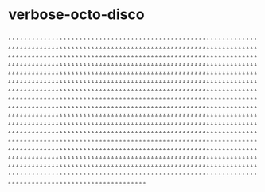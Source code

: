 # verbose-octo-disco
<a href="https://ms-15.weebly.com/">.</a>
<a href="https://ms-16.weebly.com/">.</a>
<a href="https://ms-17.weebly.com/">.</a>
<a href="https://ms-561.weebly.com/">.</a>
<a href="https://ms-562.weebly.com/">.</a>
<a href="https://ms-563.weebly.com/">.</a>
<a href="https://ms-564.weebly.com/">.</a>
<a href="https://ms-565.weebly.com/">.</a>
<a href="https://ms-566.weebly.com/">.</a>
<a href="https://ms-567.weebly.com/">.</a>
<a href="https://ms-568.weebly.com/">.</a>
<a href="https://ms-569.weebly.com/">.</a>
<a href="https://ms-570.weebly.com/">.</a>
<a href="https://ms-571.weebly.com/">.</a>
<a href="https://ms-572.weebly.com/">.</a>
<a href="https://ms-573.weebly.com/">.</a>
<a href="https://ms-574.weebly.com/">.</a>
<a href="https://ms-575.weebly.com/">.</a>
<a href="https://ms-576.weebly.com/">.</a>
<a href="https://ms-577.weebly.com/">.</a>
<a href="https://ms-578.weebly.com/">.</a>
<a href="https://ms-579.weebly.com/">.</a>
<a href="https://ms-580.weebly.com/">.</a>
<a href="https://ms-581.weebly.com/">.</a>
<a href="https://ms-582.weebly.com/">.</a>
<a href="https://ms-583.weebly.com/">.</a>
<a href="https://ms-584.weebly.com/">.</a>
<a href="https://ms-585.weebly.com/">.</a>
<a href="https://ms-586.weebly.com/">.</a>
<a href="https://ms-587.weebly.com/">.</a>
<a href="https://ms-588.weebly.com/">.</a>
<a href="https://ms-589.weebly.com/">.</a>
<a href="https://ms-590.weebly.com/">.</a>
<a href="https://ms-561.weebly.com/">.</a>
<a href="https://wpk-01.weebly.com/">.</a>
<a href="https://wpk-02.weebly.com/">.</a>
<a href="https://wpk-03.weebly.com/">.</a>
<a href="https://wpk-04.weebly.com/">.</a>
<a href="https://wpk-05.weebly.com/">.</a>
<a href="https://wpk-06.weebly.com/">.</a>
<a href="https://wpk-07.weebly.com/">.</a>
<a href="https://wpk-08.weebly.com/">.</a>
<a href="https://wpk-09.weebly.com/">.</a>
<a href="https://wpk-10.weebly.com/">.</a>
<a href="https://wpk-11.weebly.com/">.</a>
<a href="https://wpk-12.weebly.com/">.</a>
<a href="https://wpk-13.weebly.com/">.</a>
<a href="https://wpk-14.weebly.com/">.</a>
<a href="https://wpk-15.weebly.com/">.</a>
<a href="https://ms-562.weebly.com/">.</a>
<a href="https://wpk-16.weebly.com/">.</a>
<a href="https://wpk-17.weebly.com/">.</a>
<a href="https://wpk-18.weebly.com/">.</a>
<a href="https://wpk-19.weebly.com/">.</a>
<a href="https://wpk-20.weebly.com/">.</a>
<a href="https://wpk-21.weebly.com/">.</a>
<a href="https://wpk-22.weebly.com/">.</a>
<a href="https://wpk-23.weebly.com/">.</a>
<a href="https://wpk-24.weebly.com/">.</a>
<a href="https://wpk-25.weebly.com/">.</a>
<a href="https://wpk-26.weebly.com/">.</a>
<a href="https://wpk-27.weebly.com/">.</a>
<a href="https://wpk-28.weebly.com/">.</a>
<a href="https://wpk-29.weebly.com/">.</a>
<a href="https://wpk-30.weebly.com/">.</a>
<a href="https://ms-563.weebly.com/">.</a>
<a href="https://wpk-31.weebly.com/">.</a>
<a href="https://wpk-32.weebly.com/">.</a>
<a href="https://wpk-33.weebly.com/">.</a>
<a href="https://wpk-34.weebly.com/">.</a>
<a href="https://wpk-35.weebly.com/">.</a>
<a href="https://wpk-36.weebly.com/">.</a>
<a href="https://wpk-37.weebly.com/">.</a>
<a href="https://wpk-38.weebly.com/">.</a>
<a href="https://wpk-39.weebly.com/">.</a>
<a href="https://wpk-40.weebly.com/">.</a>
<a href="https://wpk-41.weebly.com/">.</a>
<a href="https://wpk-42.weebly.com/">.</a>
<a href="https://wpk-43.weebly.com/">.</a>
<a href="https://wpk-44.weebly.com/">.</a>
<a href="https://wpk-45.weebly.com/">.</a>
<a href="https://ms-564.weebly.com/">.</a>
<a href="https://wpk-46.weebly.com/">.</a>
<a href="https://wpk-47.weebly.com/">.</a>
<a href="https://wpk-48.weebly.com/">.</a>
<a href="https://wpk-49.weebly.com/">.</a>
<a href="https://wpk-50.weebly.com/">.</a>
<a href="https://wpk-51.weebly.com/">.</a>
<a href="https://wpk-52.weebly.com/">.</a>
<a href="https://wpk-53.weebly.com/">.</a>
<a href="https://wpk-54.weebly.com/">.</a>
<a href="https://wpk-55.weebly.com/">.</a>
<a href="https://wpk-56.weebly.com/">.</a>
<a href="https://wpk-57.weebly.com/">.</a>
<a href="https://wpk-58.weebly.com/">.</a>
<a href="https://wpk-59.weebly.com/">.</a>
<a href="https://wpk-60.weebly.com/">.</a>
<a href="https://ms-565.weebly.com/">.</a>
<a href="https://wpk-61.weebly.com/">.</a>
<a href="https://wpk-62.weebly.com/">.</a>
<a href="https://wpk-63.weebly.com/">.</a>
<a href="https://wpk-64.weebly.com/">.</a>
<a href="https://wpk-65.weebly.com/">.</a>
<a href="https://wpk-66.weebly.com/">.</a>
<a href="https://wpk-67.weebly.com/">.</a>
<a href="https://wpk-68.weebly.com/">.</a>
<a href="https://wpk-69.weebly.com/">.</a>
<a href="https://wpk-70.weebly.com/">.</a>
<a href="https://wpk-71.weebly.com/">.</a>
<a href="https://wpk-72.weebly.com/">.</a>
<a href="https://wpk-73.weebly.com/">.</a>
<a href="https://wpk-74.weebly.com/">.</a>
<a href="https://wpk-75.weebly.com/">.</a>
<a href="https://ms-566.weebly.com/">.</a>
<a href="https://wpk-76.weebly.com/">.</a>
<a href="https://wpk-77.weebly.com/">.</a>
<a href="https://wpk-78.weebly.com/">.</a>
<a href="https://wpk-79.weebly.com/">.</a>
<a href="https://wpk-80.weebly.com/">.</a>
<a href="https://wpk-81.weebly.com/">.</a>
<a href="https://wpk-82.weebly.com/">.</a>
<a href="https://wpk-83.weebly.com/">.</a>
<a href="https://wpk-84.weebly.com/">.</a>
<a href="https://wpk-85.weebly.com/">.</a>
<a href="https://wpk-86.weebly.com/">.</a>
<a href="https://wpk-87.weebly.com/">.</a>
<a href="https://wpk-88.weebly.com/">.</a>
<a href="https://wpk-89.weebly.com/">.</a>
<a href="https://wpk-90.weebly.com/">.</a>
<a href="https://ms-567.weebly.com/">.</a>
<a href="https://wpk-91.weebly.com/">.</a>
<a href="https://wpk-92.weebly.com/">.</a>
<a href="https://wpk-93.weebly.com/">.</a>
<a href="https://wpk-94.weebly.com/">.</a>
<a href="https://wpk-95.weebly.com/">.</a>
<a href="https://wpk-96.weebly.com/">.</a>
<a href="https://wpk-97.weebly.com/">.</a>
<a href="https://wpk-98.weebly.com/">.</a>
<a href="https://wpk-99.weebly.com/">.</a>
<a href="https://wpk-100.weebly.com/">.</a>
<a href="https://wpk-101.weebly.com/">.</a>
<a href="https://wpk-102.weebly.com/">.</a>
<a href="https://wpk-103.weebly.com/">.</a>
<a href="https://wpk-104.weebly.com/">.</a>
<a href="https://wpk-105.weebly.com/">.</a>
<a href="https://ms-568.weebly.com/">.</a>
<a href="https://wpk-106.weebly.com/">.</a>
<a href="https://wpk-107.weebly.com/">.</a>
<a href="https://wpk-108.weebly.com/">.</a>
<a href="https://wpk-109.weebly.com/">.</a>
<a href="https://wpk-110.weebly.com/">.</a>
<a href="https://wpk-111.weebly.com/">.</a>
<a href="https://wpk-112.weebly.com/">.</a>
<a href="https://wpk-113.weebly.com/">.</a>
<a href="https://wpk-114.weebly.com/">.</a>
<a href="https://wpk-115.weebly.com/">.</a>
<a href="https://wpk-116.weebly.com/">.</a>
<a href="https://wpk-117.weebly.com/">.</a>
<a href="https://wpk-118.weebly.com/">.</a>
<a href="https://wpk-119.weebly.com/">.</a>
<a href="https://wpk-120.weebly.com/">.</a>
<a href="https://ms-591.weebly.com/">.</a>
<a href="https://ms-592.weebly.com/">.</a>
<a href="https://ms-593.weebly.com/">.</a>
<a href="https://ms-594.weebly.com/">.</a>
<a href="https://ms-595.weebly.com/">.</a>
<a href="https://ms-596.weebly.com/">.</a>
<a href="https://ms-597.weebly.com/">.</a>
<a href="https://ms-598.weebly.com/">.</a>
<a href="https://ms-599.weebly.com/">.</a>
<a href="https://ms-600.weebly.com/">.</a>
<a href="https://ms-601.weebly.com/">.</a>
<a href="https://ms-602.weebly.com/">.</a>
<a href="https://ms-603.weebly.com/">.</a>
<a href="https://ms-604.weebly.com/">.</a>
<a href="https://ms-605.weebly.com/">.</a>
<a href="https://ms-606.weebly.com/">.</a>
<a href="https://ms-607.weebly.com/">.</a>
<a href="https://ms-608.weebly.com/">.</a>
<a href="https://ms-609.weebly.com/">.</a>
<a href="https://ms-610.weebly.com/">.</a>
<a href="https://ms-611.weebly.com/">.</a>
<a href="https://ms-612.weebly.com/">.</a>
<a href="https://ms-613.weebly.com/">.</a>
<a href="https://ms-614.weebly.com/">.</a>
<a href="https://ms-615.weebly.com/">.</a>
<a href="https://ms-616.weebly.com/">.</a>
<a href="https://ms-617.weebly.com/">.</a>
<a href="https://ms-618.weebly.com/">.</a>
<a href="https://ms-619.weebly.com/">.</a>
<a href="https://ms-620.weebly.com/">.</a>
<a href="https://ms-591.weebly.com/">.</a>
<a href="https://sdk-01.weebly.com/">.</a>
<a href="https://sdk-02.weebly.com/">.</a>
<a href="https://sdk-03.weebly.com/">.</a>
<a href="https://sdk-04.weebly.com/">.</a>
<a href="https://sdk-05.weebly.com/">.</a>
<a href="https://sdk-06.weebly.com/">.</a>
<a href="https://sdk-07.weebly.com/">.</a>
<a href="https://sdk-08.weebly.com/">.</a>
<a href="https://sdk-09.weebly.com/">.</a>
<a href="https://sdk-10.weebly.com/">.</a>
<a href="https://sdk-11.weebly.com/">.</a>
<a href="https://sdk-12.weebly.com/">.</a>
<a href="https://sdk-13.weebly.com/">.</a>
<a href="https://sdk-14.weebly.com/">.</a>
<a href="https://sdk-15.weebly.com/">.</a>
<a href="https://ms-592.weebly.com/">.</a>
<a href="https://sdk-16.weebly.com/">.</a>
<a href="https://sdk-17.weebly.com/">.</a>
<a href="https://sdk-18.weebly.com/">.</a>
<a href="https://sdk-19.weebly.com/">.</a>
<a href="https://sdk-20.weebly.com/">.</a>
<a href="https://sdk-21.weebly.com/">.</a>
<a href="https://sdk-22.weebly.com/">.</a>
<a href="https://sdk-23.weebly.com/">.</a>
<a href="https://sdk-24.weebly.com/">.</a>
<a href="https://sdk-25.weebly.com/">.</a>
<a href="https://sdk-26.weebly.com/">.</a>
<a href="https://sdk-27.weebly.com/">.</a>
<a href="https://sdk-28.weebly.com/">.</a>
<a href="https://sdk-29.weebly.com/">.</a>
<a href="https://sdk-30.weebly.com/">.</a>
<a href="https://ms-593.weebly.com/">.</a>
<a href="https://sdk-31.weebly.com/">.</a>
<a href="https://sdk-32.weebly.com/">.</a>
<a href="https://sdk-33.weebly.com/">.</a>
<a href="https://sdk-34.weebly.com/">.</a>
<a href="https://sdk-35.weebly.com/">.</a>
<a href="https://sdk-36.weebly.com/">.</a>
<a href="https://sdk-37.weebly.com/">.</a>
<a href="https://sdk-38.weebly.com/">.</a>
<a href="https://sdk-39.weebly.com/">.</a>
<a href="https://sdk-40.weebly.com/">.</a>
<a href="https://sdk-41.weebly.com/">.</a>
<a href="https://sdk-42.weebly.com/">.</a>
<a href="https://sdk-43.weebly.com/">.</a>
<a href="https://sdk-44.weebly.com/">.</a>
<a href="https://sdk-45.weebly.com/">.</a>
<a href="https://ms-594.weebly.com/">.</a>
<a href="https://sdk-46.weebly.com/">.</a>
<a href="https://sdk-47.weebly.com/">.</a>
<a href="https://sdk-48.weebly.com/">.</a>
<a href="https://sdk-49.weebly.com/">.</a>
<a href="https://sdk-50.weebly.com/">.</a>
<a href="https://sdk-51.weebly.com/">.</a>
<a href="https://sdk-52.weebly.com/">.</a>
<a href="https://sdk-53.weebly.com/">.</a>
<a href="https://sdk-54.weebly.com/">.</a>
<a href="https://sdk-55.weebly.com/">.</a>
<a href="https://sdk-56.weebly.com/">.</a>
<a href="https://sdk-57.weebly.com/">.</a>
<a href="https://sdk-58.weebly.com/">.</a>
<a href="https://sdk-59.weebly.com/">.</a>
<a href="https://sdk-60.weebly.com/">.</a>
<a href="https://ms-595.weebly.com/">.</a>
<a href="https://sdk-61.weebly.com/">.</a>
<a href="https://sdk-62.weebly.com/">.</a>
<a href="https://sdk-63.weebly.com/">.</a>
<a href="https://sdk-64.weebly.com/">.</a>
<a href="https://sdk-65.weebly.com/">.</a>
<a href="https://sdk-66.weebly.com/">.</a>
<a href="https://sdk-67.weebly.com/">.</a>
<a href="https://sdk-68.weebly.com/">.</a>
<a href="https://sdk-69.weebly.com/">.</a>
<a href="https://sdk-70.weebly.com/">.</a>
<a href="https://sdk-71.weebly.com/">.</a>
<a href="https://sdk-72.weebly.com/">.</a>
<a href="https://sdk-73.weebly.com/">.</a>
<a href="https://sdk-74.weebly.com/">.</a>
<a href="https://sdk-75.weebly.com/">.</a>
<a href="https://ms-596.weebly.com/">.</a>
<a href="https://sdk-76.weebly.com/">.</a>
<a href="https://sdk-77.weebly.com/">.</a>
<a href="https://sdk-78.weebly.com/">.</a>
<a href="https://sdk-79.weebly.com/">.</a>
<a href="https://sdk-80.weebly.com/">.</a>
<a href="https://sdk-81.weebly.com/">.</a>
<a href="https://sdk-82.weebly.com/">.</a>
<a href="https://sdk-83.weebly.com/">.</a>
<a href="https://sdk-84.weebly.com/">.</a>
<a href="https://sdk-85.weebly.com/">.</a>
<a href="https://sdk-86.weebly.com/">.</a>
<a href="https://sdk-87.weebly.com/">.</a>
<a href="https://sdk-88.weebly.com/">.</a>
<a href="https://sdk-89.weebly.com/">.</a>
<a href="https://sdk-90.weebly.com/">.</a>
<a href="https://ms-597.weebly.com/">.</a>
<a href="https://sdk-91.weebly.com/">.</a>
<a href="https://sdk-92.weebly.com/">.</a>
<a href="https://sdk-93.weebly.com/">.</a>
<a href="https://sdk-94.weebly.com/">.</a>
<a href="https://sdk-95.weebly.com/">.</a>
<a href="https://sdk-96.weebly.com/">.</a>
<a href="https://sdk-97.weebly.com/">.</a>
<a href="https://sdk-98.weebly.com/">.</a>
<a href="https://sdk-99.weebly.com/">.</a>
<a href="https://sdk-100.weebly.com/">.</a>
<a href="https://sdk-101.weebly.com/">.</a>
<a href="https://sdk-102.weebly.com/">.</a>
<a href="https://sdk-103.weebly.com/">.</a>
<a href="https://sdk-104.weebly.com/">.</a>
<a href="https://sdk-105.weebly.com/">.</a>
<a href="https://ms-598.weebly.com/">.</a>
<a href="https://sdk-106.weebly.com/">.</a>
<a href="https://sdk-107.weebly.com/">.</a>
<a href="https://sdk-108.weebly.com/">.</a>
<a href="https://sdk-109.weebly.com/">.</a>
<a href="https://sdk-110.weebly.com/">.</a>
<a href="https://sdk-111.weebly.com/">.</a>
<a href="https://sdk-112.weebly.com/">.</a>
<a href="https://sdk-113.weebly.com/">.</a>
<a href="https://sdk-114.weebly.com/">.</a>
<a href="https://sdk-115.weebly.com/">.</a>
<a href="https://sdk-116.weebly.com/">.</a>
<a href="https://sdk-117.weebly.com/">.</a>
<a href="https://sdk-118.weebly.com/">.</a>
<a href="https://sdk-119.weebly.com/">.</a>
<a href="https://sdk-120.weebly.com/">.</a>
<a href="https://ms-621.weebly.com/">.</a>
<a href="https://ms-622.weebly.com/">.</a>
<a href="https://ms-623.weebly.com/">.</a>
<a href="https://ms-624.weebly.com/">.</a>
<a href="https://ms-625.weebly.com/">.</a>
<a href="https://ms-626.weebly.com/">.</a>
<a href="https://ms-627.weebly.com/">.</a>
<a href="https://ms-628.weebly.com/">.</a>
<a href="https://ms-629.weebly.com/">.</a>
<a href="https://ms-630.weebly.com/">.</a>
<a href="https://ms-631.weebly.com/">.</a>
<a href="https://ms-632.weebly.com/">.</a>
<a href="https://ms-633.weebly.com/">.</a>
<a href="https://ms-634.weebly.com/">.</a>
<a href="https://ms-635.weebly.com/">.</a>
<a href="https://ms-636.weebly.com/">.</a>
<a href="https://ms-637.weebly.com/">.</a>
<a href="https://ms-638.weebly.com/">.</a>
<a href="https://ms-639.weebly.com/">.</a>
<a href="https://ms-640.weebly.com/">.</a>
<a href="https://ms-621.weebly.com/">.</a>
<a href="https://mnz-01.weebly.com/">.</a>
<a href="https://mnz-02.weebly.com/">.</a>
<a href="https://mnz-03.weebly.com/">.</a>
<a href="https://mnz-04.weebly.com/">.</a>
<a href="https://mnz-05.weebly.com/">.</a>
<a href="https://mnz-06.weebly.com/">.</a>
<a href="https://mnz-07.weebly.com/">.</a>
<a href="https://mnz-08.weebly.com/">.</a>
<a href="https://mnz-09.weebly.com/">.</a>
<a href="https://mnz-10.weebly.com/">.</a>
<a href="https://mnz-11.weebly.com/">.</a>
<a href="https://mnz-12.weebly.com/">.</a>
<a href="https://mnz-13.weebly.com/">.</a>
<a href="https://mnz-14.weebly.com/">.</a>
<a href="https://mnz-15.weebly.com/">.</a>
<a href="https://ms-622.weebly.com/">.</a>
<a href="https://mnz-16.weebly.com/">.</a>
<a href="https://mnz-17.weebly.com/">.</a>
<a href="https://mnz-18.weebly.com/">.</a>
<a href="https://mnz-19.weebly.com/">.</a>
<a href="https://mnz-20.weebly.com/">.</a>
<a href="https://mnz-21.weebly.com/">.</a>
<a href="https://mnz-22.weebly.com/">.</a>
<a href="https://mnz-23.weebly.com/">.</a>
<a href="https://mnz-24.weebly.com/">.</a>
<a href="https://mnz-25.weebly.com/">.</a>
<a href="https://mnz-26.weebly.com/">.</a>
<a href="https://mnz-27.weebly.com/">.</a>
<a href="https://mnz-28.weebly.com/">.</a>
<a href="https://mnz-29.weebly.com/">.</a>
<a href="https://mnz-30.weebly.com/">.</a>
<a href="https://ms-623.weebly.com/">.</a>
<a href="https://mnz-31.weebly.com/">.</a>
<a href="https://mnz-32.weebly.com/">.</a>
<a href="https://mnz-33.weebly.com/">.</a>
<a href="https://mnz-34.weebly.com/">.</a>
<a href="https://mnz-35.weebly.com/">.</a>
<a href="https://mnz-36.weebly.com/">.</a>
<a href="https://mnz-37.weebly.com/">.</a>
<a href="https://mnz-38.weebly.com/">.</a>
<a href="https://mnz-39.weebly.com/">.</a>
<a href="https://mnz-40.weebly.com/">.</a>
<a href="https://mnz-41.weebly.com/">.</a>
<a href="https://mnz-42.weebly.com/">.</a>
<a href="https://mnz-43.weebly.com/">.</a>
<a href="https://mnz-44.weebly.com/">.</a>
<a href="https://mnz-45.weebly.com/">.</a>
<a href="https://mnz-46.weebly.com/">.</a>
<a href="https://mnz-47.weebly.com/">.</a>
<a href="https://mnz-48.weebly.com/">.</a>
<a href="https://mnz-49.weebly.com/">.</a>
<a href="https://mnz-50.weebly.com/">.</a>
<a href="https://relink-1.weebly.com/">.</a>
<a href="https://relink-2.weebly.com/">.</a>
<a href="https://relink-3.weebly.com/">.</a>
<a href="https://relink-4.weebly.com/">.</a>
<a href="https://relink-5.weebly.com/">.</a>
<a href="https://relink-6.weebly.com/">.</a>
<a href="https://relink-7.weebly.com/">.</a>
<a href="https://relink-8.weebly.com/">.</a>
<a href="https://relink-9.weebly.com/">.</a>
<a href="https://relink-10.weebly.com/">.</a>
<a href="https://relink-11.weebly.com/">.</a>
<a href="https://relink-12.weebly.com/">.</a>
<a href="https://relink-13.weebly.com/">.</a>
<a href="https://relink-14.weebly.com/">.</a>
<a href="https://relink-15.weebly.com/">.</a>
<a href="https://relink-16.weebly.com/">.</a>
<a href="https://relink-17.weebly.com/">.</a>
<a href="https://relink-18.weebly.com/">.</a>
<a href="https://relink-19.weebly.com/">.</a>
<a href="https://relink-20.weebly.com/">.</a>
<a href="https://relink-21.weebly.com/">.</a>
<a href="https://relink-22.weebly.com/">.</a>
<a href="https://relink-23.weebly.com/">.</a>
<a href="https://relink-24.weebly.com/">.</a>
<a href="https://relink-25.weebly.com/">.</a>
<a href="https://relink-26.weebly.com/">.</a>
<a href="https://relink-27.weebly.com/">.</a>
<a href="https://relink-28.weebly.com/">.</a>
<a href="https://relink-29.weebly.com/">.</a>
<a href="https://relink-30.weebly.com/">.</a>
<a href="https://relink-1.weebly.com/">.</a>
<a href="https://mff-01.weebly.com/">.</a>
<a href="https://mff-2.weebly.com/">.</a>
<a href="https://mff-3.weebly.com/">.</a>
<a href="https://mff-4.weebly.com/">.</a>
<a href="https://mff-5.weebly.com/">.</a>
<a href="https://mff-6.weebly.com/">.</a>
<a href="https://mff-7.weebly.com/">.</a>
<a href="https://mff-8.weebly.com/">.</a>
<a href="https://mff-9.weebly.com/">.</a>
<a href="https://mff-10.weebly.com/">.</a>
<a href="https://mff-11.weebly.com/">.</a>
<a href="https://mff-12.weebly.com/">.</a>
<a href="https://mff-13.weebly.com/">.</a>
<a href="https://mff-14.weebly.com/">.</a>
<a href="https://mff-15.weebly.com/">.</a>
<a href="https://relink-2.weebly.com/">.</a>
<a href="https://mff-16.weebly.com/">.</a>
<a href="https://mff-17.weebly.com/">.</a>
<a href="https://mff-18.weebly.com/">.</a>
<a href="https://mff-19.weebly.com/">.</a>
<a href="https://mff-20.weebly.com/">.</a>
<a href="https://mff-21.weebly.com/">.</a>
<a href="https://mff-22.weebly.com/">.</a>
<a href="https://mff-23.weebly.com/">.</a>
<a href="https://mff-24.weebly.com/">.</a>
<a href="https://mff-25.weebly.com/">.</a>
<a href="https://mff-26.weebly.com/">.</a>
<a href="https://mff-27.weebly.com/">.</a>
<a href="https://mff-28.weebly.com/">.</a>
<a href="https://mff-29.weebly.com/">.</a>
<a href="https://mff-30.weebly.com/">.</a>
<a href="https://relink-3.weebly.com/">.</a>
<a href="https://mff-31.weebly.com/">.</a>
<a href="https://mff-32.weebly.com/">.</a>
<a href="https://mff-33.weebly.com/">.</a>
<a href="https://mff-34.weebly.com/">.</a>
<a href="https://mff-35.weebly.com/">.</a>
<a href="https://mff-36.weebly.com/">.</a>
<a href="https://mff-37.weebly.com/">.</a>
<a href="https://mff-38.weebly.com/">.</a>
<a href="https://mff-39.weebly.com/">.</a>
<a href="https://mff-40.weebly.com/">.</a>
<a href="https://relink-6.weebly.com/">.</a>
<a href="https://mff-41.weebly.com/">.</a>
<a href="https://mff-42.weebly.com/">.</a>
<a href="https://mff-43.weebly.com/">.</a>
<a href="https://mff-44.weebly.com/">.</a>
<a href="https://mff-45.weebly.com/">.</a>
<a href="https://mff-46.weebly.com/">.</a>
<a href="https://mff-47.weebly.com/">.</a>
<a href="https://mff-48.weebly.com/">.</a>
<a href="https://mff-49.weebly.com/">.</a>
<a href="https://mff-50.weebly.com/">.</a>
<a href="https://mff-51.weebly.com/">.</a>
<a href="https://mff-52.weebly.com/">.</a>
<a href="https://mff-53.weebly.com/">.</a>
<a href="https://mff-54.weebly.com/">.</a>
<a href="https://mff-55.weebly.com/">.</a>
<a href="https://relink-7.weebly.com/">.</a>
<a href="https://mff-56.weebly.com/">.</a>
<a href="https://mff-57.weebly.com/">.</a>
<a href="https://mff-58.weebly.com/">.</a>
<a href="https://mff-59.weebly.com/">.</a>
<a href="https://mff-60.weebly.com/">.</a>
<a href="https://mff-61.weebly.com/">.</a>
<a href="https://mff-62.weebly.com/">.</a>
<a href="https://mff-63.weebly.com/">.</a>
<a href="https://mff-64.weebly.com/">.</a>
<a href="https://mff-65.weebly.com/">.</a>
<a href="https://mff-66.weebly.com/">.</a>
<a href="https://mff-67.weebly.com/">.</a>
<a href="https://mff-68.weebly.com/">.</a>
<a href="https://mff-69.weebly.com/">.</a>
<a href="https://mff-70.weebly.com/">.</a>
<a href="https://relink-8.weebly.com/">.</a>
<a href="https://mff-71.weebly.com/">.</a>
<a href="https://mff-72.weebly.com/">.</a>
<a href="https://mff-73.weebly.com/">.</a>
<a href="https://mff-74.weebly.com/">.</a>
<a href="https://mff-75.weebly.com/">.</a>
<a href="https://mff-76.weebly.com/">.</a>
<a href="https://mff-77.weebly.com/">.</a>
<a href="https://mff-78.weebly.com/">.</a>
<a href="https://mff-79.weebly.com/">.</a>
<a href="https://mff-80.weebly.com/">.</a>
<a href="https://relink-4.weebly.com/">.</a>
<a href="https://mff-81.weebly.com/">.</a>
<a href="https://mff-82.weebly.com/">.</a>
<a href="https://mff-83.weebly.com/">.</a>
<a href="https://mff-84.weebly.com/">.</a>
<a href="https://mff-85.weebly.com/">.</a>
<a href="https://mff-86.weebly.com/">.</a>
<a href="https://mff-87.weebly.com/">.</a>
<a href="https://mff-88.weebly.com/">.</a>
<a href="https://mff-89.weebly.com/">.</a>
<a href="https://mff-90.weebly.com/">.</a>
<a href="https://mff-91.weebly.com/">.</a>
<a href="https://mff-92.weebly.com/">.</a>
<a href="https://mff-93.weebly.com/">.</a>
<a href="https://mff-94.weebly.com/">.</a>
<a href="https://mff-95.weebly.com/">.</a>
<a href="https://relink-5.weebly.com/">.</a>
<a href="https://mff-96.weebly.com/">.</a>
<a href="https://mff-97.weebly.com/">.</a>
<a href="https://mff-98.weebly.com/">.</a>
<a href="https://mff-99.weebly.com/">.</a>
<a href="https://mff-100.weebly.com/">.</a>
<a href="https://mff-101.weebly.com/">.</a>
<a href="https://mff-102.weebly.com/">.</a>
<a href="https://mff-103.weebly.com/">.</a>
<a href="https://mff-104.weebly.com/">.</a>
<a href="https://mff-105.weebly.com/">.</a>
<a href="https://mff-106.weebly.com/">.</a>
<a href="https://mff-107.weebly.com/">.</a>
<a href="https://mff-108.weebly.com/">.</a>
<a href="https://mff-109.weebly.com/">.</a>
<a href="https://mff-110.weebly.com/">.</a>
<a href="https://relink-9.weebly.com/">.</a>
<a href="https://mff-111.weebly.com/">.</a>
<a href="https://mff-112.weebly.com/">.</a>
<a href="https://mff-113.weebly.com/">.</a>
<a href="https://mff-114.weebly.com/">.</a>
<a href="https://mff-115.weebly.com/">.</a>
<a href="https://mff-116.weebly.com/">.</a>
<a href="https://mff-117.weebly.com/">.</a>
<a href="https://mff-118.weebly.com/">.</a>
<a href="https://mff-119.weebly.com/">.</a>
<a href="https://mff-120.weebly.com/">.</a>
<a href="https://relink-10.weebly.com/">.</a>
<a href="https://mff-121.weebly.com/">.</a>
<a href="https://mff-122.weebly.com/">.</a>
<a href="https://mff-123.weebly.com/">.</a>
<a href="https://mff-124.weebly.com/">.</a>
<a href="https://mff-125.weebly.com/">.</a>
<a href="https://mff-126.weebly.com/">.</a>
<a href="https://mff-127.weebly.com/">.</a>
<a href="https://mff-128.weebly.com/">.</a>
<a href="https://mff-129.weebly.com/">.</a>
<a href="https://mff-130.weebly.com/">.</a>
<a href="https://www.upbeatgeek.com/">.</a>
<a href="https://relink-51.weebly.com/">.</a>
<a href="https://relink-52.weebly.com/">.</a>
<a href="https://relink-53.weebly.com/">.</a>
<a href="https://relink-54.weebly.com/">.</a>
<a href="https://relink-55.weebly.com/">.</a>
<a href="https://relink-56.weebly.com/">.</a>
<a href="https://relink-57.weebly.com/">.</a>
<a href="https://relink-58.weebly.com/">.</a>
<a href="https://relink-59.weebly.com/">.</a>
<a href="https://relink-60.weebly.com/">.</a>
<a href="https://relink-51.weebly.com/">.</a>
<a href="https://mff-221.weebly.com/">.</a>
<a href="https://mff-222.weebly.com/">.</a>
<a href="https://mff-223.weebly.com/">.</a>
<a href="https://mff-224.weebly.com/">.</a>
<a href="https://mff-225.weebly.com/">.</a>
<a href="https://mff-226.weebly.com/">.</a>
<a href="https://mff-227.weebly.com/">.</a>
<a href="https://mff-228.weebly.com/">.</a>
<a href="https://mff-229.weebly.com/">.</a>
<a href="https://mff-230.weebly.com/">.</a>
<a href="https://mff-231.weebly.com/">.</a>
<a href="https://mff-232.weebly.com/">.</a>
<a href="https://mff-233.weebly.com/">.</a>
<a href="https://mff-234.weebly.com/">.</a>
<a href="https://mff-235.weebly.com/">.</a>
<a href="https://relink-52.weebly.com/">.</a>
<a href="https://mff-236.weebly.com/">.</a>
<a href="https://mff-237.weebly.com/">.</a>
<a href="https://mff-238.weebly.com/">.</a>
<a href="https://mff-239.weebly.com/">.</a>
<a href="https://mff-240.weebly.com/">.</a>
<a href="https://mff-241.weebly.com/">.</a>
<a href="https://mff-242.weebly.com/">.</a>
<a href="https://mff-243.weebly.com/">.</a>
<a href="https://mff-244.weebly.com/">.</a>
<a href="https://mff-245.weebly.com/">.</a>
<a href="https://mff-246.weebly.com/">.</a>
<a href="https://mff-247.weebly.com/">.</a>
<a href="https://mff-248.weebly.com/">.</a>
<a href="https://mff-249.weebly.com/">.</a>
<a href="https://mff-250.weebly.com/">.</a>
<a href="https://relink-53.weebly.com/">.</a>
<a href="https://mff-251.weebly.com/">.</a>
<a href="https://mff-252.weebly.com/">.</a>
<a href="https://mff-253.weebly.com/">.</a>
<a href="https://mff-254.weebly.com/">.</a>
<a href="https://mff-255.weebly.com/">.</a>
<a href="https://mff-256.weebly.com/">.</a>
<a href="https://mff-257.weebly.com/">.</a>
<a href="https://mff-258.weebly.com/">.</a>
<a href="https://mff-259.weebly.com/">.</a>
<a href="https://mff-260.weebly.com/">.</a>
<a href="https://karelyruiz.net/">.</a>
<a href="https://relink-61.weebly.com/">.</a>
<a href="https://relink-62.weebly.com/">.</a>
<a href="https://relink-63.weebly.com/">.</a>
<a href="https://relink-64.weebly.com/">.</a>
<a href="https://relink-65.weebly.com/">.</a>
<a href="https://relink-66.weebly.com/">.</a>
<a href="https://relink-67.weebly.com/">.</a>
<a href="https://relink-68.weebly.com/">.</a>
<a href="https://relink-69.weebly.com/">.</a>
<a href="https://relink-70.weebly.com/">.</a>
<a href="https://relink-61.weebly.com/">.</a>
<a href="https://mff-261.weebly.com/">.</a>
<a href="https://mff-262.weebly.com/">.</a>
<a href="https://mff-263.weebly.com/">.</a>
<a href="https://mff-264.weebly.com/">.</a>
<a href="https://mff-265.weebly.com/">.</a>
<a href="https://mff-266.weebly.com/">.</a>
<a href="https://mff-267.weebly.com/">.</a>
<a href="https://mff-268.weebly.com/">.</a>
<a href="https://mff-269.weebly.com/">.</a>
<a href="https://mff-270.weebly.com/">.</a>
<a href="https://mff-271.weebly.com/">.</a>
<a href="https://mff-272.weebly.com/">.</a>
<a href="https://mff-273.weebly.com/">.</a>
<a href="https://mff-274.weebly.com/">.</a>
<a href="https://mff-275.weebly.com/">.</a>
<a href="https://relink-62.weebly.com/">.</a>
<a href="https://mff-276.weebly.com/">.</a>
<a href="https://mff-277.weebly.com/">.</a>
<a href="https://mff-278.weebly.com/">.</a>
<a href="https://mff-279.weebly.com/">.</a>
<a href="https://mff-280.weebly.com/">.</a>
<a href="https://mff-281.weebly.com/">.</a>
<a href="https://mff-282.weebly.com/">.</a>
<a href="https://mff-283.weebly.com/">.</a>
<a href="https://mff-284.weebly.com/">.</a>
<a href="https://mff-285.weebly.com/">.</a>
<a href="https://mff-286.weebly.com/">.</a>
<a href="https://mff-287.weebly.com/">.</a>
<a href="https://mff-288.weebly.com/">.</a>
<a href="https://mff-289.weebly.com/">.</a>
<a href="https://mff-290.weebly.com/">.</a>
<a href="https://relink-63.weebly.com/">.</a>
<a href="https://mff-291.weebly.com/">.</a>
<a href="https://mff-292.weebly.com/">.</a>
<a href="https://mff-293.weebly.com/">.</a>
<a href="https://mff-294.weebly.com/">.</a>
<a href="https://mff-295.weebly.com/">.</a>
<a href="https://mff-296.weebly.com/">.</a>
<a href="https://mff-297.weebly.com/">.</a>
<a href="https://mff-298.weebly.com/">.</a>
<a href="https://mff-299.weebly.com/">.</a>
<a href="https://mff-300.weebly.com/">.</a>
<a href="http://aboutle.co/">.</a>
<a href="https://muh-1081.weebly.com/">.</a>
<a href="https://muh-1082.weebly.com/">.</a>
<a href="https://muh-1083.weebly.com/">.</a>
<a href="https://muh-1084.weebly.com/">.</a>
<a href="https://muh-1085.weebly.com/">.</a>
<a href="https://muh-1086.weebly.com/">.</a>
<a href="https://muh-1087.weebly.com/">.</a>
<a href="https://muh-1088.weebly.com/">.</a>
<a href="https://muh-1089.weebly.com/">.</a>
<a href="https://muh-1090.weebly.com/">.</a>
<a href="https://muh-1091.weebly.com/">.</a>
<a href="https://muh-1092.weebly.com/">.</a>
<a href="https://muh-1093.weebly.com/">.</a>
<a href="https://muh-1094.weebly.com/">.</a>
<a href="https://muh-1095.weebly.com/">.</a>
<a href="https://muh-1096.weebly.com/">.</a>
<a href="https://muh-1097.weebly.com/">.</a>
<a href="https://muh-1098.weebly.com/">.</a>
<a href="https://muh-1099.weebly.com/">.</a>
<a href="https://muh-1100.weebly.com/">.</a>
<a href="https://mus-1101.weebly.com/">.</a>
<a href="https://muh-1102.weebly.com/">.</a>
<a href="https://muh-1103.weebly.com/">.</a>
<a href="https://muh-1104.weebly.com/">.</a>
<a href="https://muh-1105.weebly.com/">.</a>
<a href="https://muh-1106.weebly.com/">.</a>
<a href="https://muh-1107.weebly.com/">.</a>
<a href="https://muh-1108.weebly.com/">.</a>
<a href="https://muh-1109.weebly.com/">.</a>
<a href="https://muh-1110.weebly.com/">.</a>
<a href="https://muh-1081.weebly.com/">.</a>
<a href="https://muh-1111.weebly.com/">.</a>
<a href="https://muh-1112.weebly.com/">.</a>
<a href="https://muh-1113.weebly.com/">.</a>
<a href="https://muh-1114.weebly.com/">.</a>
<a href="https://muh-1115.weebly.com/">.</a>
<a href="https://muh-1116.weebly.com/">.</a>
<a href="https://muh-1117.weebly.com/">.</a>
<a href="https://muh-1118.weebly.com/">.</a>
<a href="https://muh-1119.weebly.com/">.</a>
<a href="https://muh-1120.weebly.com/">.</a>
<a href="https://muh-1121.weebly.com/">.</a>
<a href="https://muh-1122.weebly.com/">.</a>
<a href="https://muh-1123.weebly.com/">.</a>
<a href="https://muh-1124.weebly.com/">.</a>
<a href="https://muh-1125.weebly.com/">.</a>
<a href="https://muh-1082.weebly.com/">.</a>
<a href="https://muh-1126.weebly.com/">.</a>
<a href="https://muh-1127.weebly.com/">.</a>
<a href="https://muh-1128.weebly.com/">.</a>
<a href="https://muh-1129.weebly.com/">.</a>
<a href="https://muh-1130.weebly.com/">.</a>
<a href="https://muh-1131.weebly.com/">.</a>
<a href="https://muh-1132.weebly.com/">.</a>
<a href="https://muh-1133.weebly.com/">.</a>
<a href="https://muh-1134.weebly.com/">.</a>
<a href="https://muh-1135.weebly.com/">.</a>
<a href="https://muh-1136.weebly.com/">.</a>
<a href="https://muh-1137.weebly.com/">.</a>
<a href="https://muh-1138.weebly.com/">.</a>
<a href="https://muh-1139.weebly.com/">.</a>
<a href="https://muh-1140.weebly.com/">.</a>
<a href="https://muh-1083.weebly.com/">.</a>
<a href="https://muh-1141.weebly.com/">.</a>
<a href="https://muh-1142.weebly.com/">.</a>
<a href="https://muh-1143.weebly.com/">.</a>
<a href="https://muh-1144.weebly.com/">.</a>
<a href="https://muh-1145.weebly.com/">.</a>
<a href="https://muh-1146.weebly.com/">.</a>
<a href="https://muh-1147.weebly.com/">.</a>
<a href="https://muh-1148.weebly.com/">.</a>
<a href="https://muh-1149.weebly.com/">.</a>
<a href="https://muh-1150.weebly.com/">.</a>
<a href="https://muh-1151.weebly.com/">.</a>
<a href="https://muh-1152.weebly.com/">.</a>
<a href="https://muh-1153.weebly.com/">.</a>
<a href="https://muh-1154.weebly.com/">.</a>
<a href="https://muh-1155.weebly.com/">.</a>
<a href="https://muh-1084.weebly.com/">.</a>
<a href="https://muh-1156.weebly.com/">.</a>
<a href="https://muh-1157.weebly.com/">.</a>
<a href="https://muh-1158.weebly.com/">.</a>
<a href="https://muh-1159.weebly.com/">.</a>
<a href="https://muh-1160.weebly.com/">.</a>
<a href="https://muh-1161.weebly.com/">.</a>
<a href="https://muh-1162.weebly.com/">.</a>
<a href="https://muh-1163.weebly.com/">.</a>
<a href="https://muh-1164.weebly.com/">.</a>
<a href="https://muh-1165.weebly.com/">.</a>
<a href="https://muh-1166.weebly.com/">.</a>
<a href="https://muh-1167.weebly.com/">.</a>
<a href="https://muh-1168.weebly.com/">.</a>
<a href="https://muh-1169.weebly.com/">.</a>
<a href="https://muh-1170.weebly.com/">.</a>
<a href="https://muh-1085.weebly.com/">.</a>
<a href="https://muh-1171.weebly.com/">.</a>
<a href="https://muh-1172.weebly.com/">.</a>
<a href="https://muh-1173.weebly.com/">.</a>
<a href="https://muh-1174.weebly.com/">.</a>
<a href="https://muh-1175.weebly.com/">.</a>
<a href="https://muh-1176.weebly.com/">.</a>
<a href="https://muh-1177.weebly.com/">.</a>
<a href="https://muh-1178.weebly.com/">.</a>
<a href="https://muh-1179.weebly.com/">.</a>
<a href="https://muh-1180.weebly.com/">.</a>
<a href="https://muh-1181.weebly.com/">.</a>
<a href="https://muh-1182.weebly.com/">.</a>
<a href="https://muh-1183.weebly.com/">.</a>
<a href="https://muh-1184.weebly.com/">.</a>
<a href="https://muh-1185.weebly.com/">.</a>
<a href="https://muh-1086.weebly.com/">.</a>
<a href="https://muh-1186.weebly.com/">.</a>
<a href="https://muh-1187.weebly.com/">.</a>
<a href="https://muh-1188.weebly.com/">.</a>
<a href="https://muh-1189.weebly.com/">.</a>
<a href="https://muh-1190.weebly.com/">.</a>
<a href="https://muh-1191.weebly.com/">.</a>
<a href="https://muh-1192.weebly.com/">.</a>
<a href="https://muh-1193.weebly.com/">.</a>
<a href="https://muh-1194.weebly.com/">.</a>
<a href="https://muh-1195.weebly.com/">.</a>
<a href="https://muh-1196.weebly.com/">.</a>
<a href="https://muh-1197.weebly.com/">.</a>
<a href="https://muh-1198.weebly.com/">.</a>
<a href="https://muh-1199.weebly.com/">.</a>
<a href="https://muh-1200.weebly.com/">.</a>
<a href="https://muh-1087.weebly.com/">.</a>
<a href="https://muh-1201.weebly.com/">.</a>
<a href="https://muh-1202.weebly.com/">.</a>
<a href="https://muh-1203.weebly.com/">.</a>
<a href="https://muh-1204.weebly.com/">.</a>
<a href="https://muh-1205.weebly.com/">.</a>
<a href="https://muh-1206.weebly.com/">.</a>
<a href="https://muh-1207.weebly.com/">.</a>
<a href="https://muh-1208.weebly.com/">.</a>
<a href="https://muh-1209.weebly.com/">.</a>
<a href="https://muh-1210.weebly.com/">.</a>
<a href="https://muh-1211.weebly.com/">.</a>
<a href="https://muh-1212.weebly.com/">.</a>
<a href="https://muh-1213.weebly.com/">.</a>
<a href="https://muh-1214.weebly.com/">.</a>
<a href="https://muhs-1215.weebly.com/">.</a>
<a href="https://muh-1088.weebly.com/">.</a>
<a href="https://muh-1216.weebly.com/">.</a>
<a href="https://muh-1217.weebly.com/">.</a>
<a href="https://muh-1218.weebly.com/">.</a>
<a href="https://muh-1219.weebly.com/">.</a>
<a href="https://muh-1220.weebly.com/">.</a>
<a href="https://muh-1221.weebly.com/">.</a>
<a href="https://muh-1222.weebly.com/">.</a>
<a href="https://muhs-1223.weebly.com/">.</a>
<a href="https://muh-1224.weebly.com/">.</a>
<a href="https://muh-1225.weebly.com/">.</a>
<a href="https://muh-1226.weebly.com/">.</a>
<a href="https://muh-1227.weebly.com/">.</a>
<a href="https://muh-1228.weebly.com/">.</a>
<a href="https://muh-1229.weebly.com/">.</a>
<a href="https://muh-1230.weebly.com/">.</a>
<a href="https://relink-31.weebly.com/">.</a>
<a href="https://relink-32.weebly.com/">.</a>
<a href="https://relink-33.weebly.com/">.</a>
<a href="https://relink-34.weebly.com/">.</a>
<a href="https://relink-35.weebly.com/">.</a>
<a href="https://relink-36.weebly.com/">.</a>
<a href="https://relink-37.weebly.com/">.</a>
<a href="https://relink-38.weebly.com/">.</a>
<a href="https://relink-39.weebly.com/">.</a>
<a href="https://relink-40.weebly.com/">.</a>
<a href="https://relink-31.weebly.com/">.</a>
<a href="https://mff-131.weebly.com/">.</a>
<a href="https://mff-132.weebly.com/">.</a>
<a href="https://mff-133.weebly.com/">.</a>
<a href="https://mff-134.weebly.com/">.</a>
<a href="https://mff-135.weebly.com/">.</a>
<a href="https://mff-136.weebly.com/">.</a>
<a href="https://mff-137.weebly.com/">.</a>
<a href="https://mff-138.weebly.com/">.</a>
<a href="https://mff-139.weebly.com/">.</a>
<a href="https://mff-140.weebly.com/">.</a>
<a href="https://mff-141.weebly.com/">.</a>
<a href="https://mff-142.weebly.com/">.</a>
<a href="https://mff-143.weebly.com/">.</a>
<a href="https://mff-144.weebly.com/">.</a>
<a href="https://mff-145.weebly.com/">.</a>
<a href="https://relink-32.weebly.com/">.</a>
<a href="https://mff-151.weebly.com/">.</a>
<a href="https://mff-147.weebly.com/">.</a>
<a href="https://mff-148.weebly.com/">.</a>
<a href="https://mff-149.weebly.com/">.</a>
<a href="https://mff-150.weebly.com/">.</a>
<a href="https://mff-146.weebly.com/">.</a>
<a href="https://mff-152.weebly.com/">.</a>
<a href="https://mff-153.weebly.com/">.</a>
<a href="https://mff-154.weebly.com/">.</a>
<a href="https://mff-155.weebly.com/">.</a>
<a href="https://mff-156.weebly.com/">.</a>
<a href="https://mff-157.weebly.com/">.</a>
<a href="https://mff-158.weebly.com/">.</a>
<a href="https://mff-159.weebly.com/">.</a>
<a href="https://mff-160.weebly.com/">.</a>
<a href="https://relink-33.weebly.com/">.</a>
<a href="https://mff-161.weebly.com/">.</a>
<a href="https://mff-162.weebly.com/">.</a>
<a href="https://mff-163.weebly.com/">.</a>
<a href="https://mff-164.weebly.com/">.</a>
<a href="https://mff-165.weebly.com/">.</a>
<a href="https://mff-166.weebly.com/">.</a>
<a href="https://mff-167.weebly.com/">.</a>
<a href="https://mff-168.weebly.com/">.</a>
<a href="https://mff-169.weebly.com/">.</a>
<a href="https://mff-170.weebly.com/">.</a>
<a href="https://relink-34.weebly.com/">.</a>
<a href="https://mff-171.weebly.com/">.</a>
<a href="https://mff-172.weebly.com/">.</a>
<a href="https://mff-173.weebly.com/">.</a>
<a href="https://mff-174.weebly.com/">.</a>
<a href="https://mff-175.weebly.com/">.</a>
<a href="https://mff-176.weebly.com/">.</a>
<a href="https://mff-177.weebly.com/">.</a>
<a href="https://mff-178.weebly.com/">.</a>
<a href="https://mff-179.weebly.com/">.</a>
<a href="https://mff-180.weebly.com/">.</a>
<a href="https://zestspoon.com/">.</a>
<a href="https://relink-41.weebly.com/">.</a>
<a href="https://relink-42.weebly.com/">.</a>
<a href="https://relink-43.weebly.com/">.</a>
<a href="https://relink-44.weebly.com/">.</a>
<a href="https://relink-45.weebly.com/">.</a>
<a href="https://relink-46.weebly.com/">.</a>
<a href="https://relink-47.weebly.com/">.</a>
<a href="https://relink-48.weebly.com/">.</a>
<a href="https://relink-49.weebly.com/">.</a>
<a href="https://relink-50.weebly.com/">.</a>
<a href="https://relink-41.weebly.com/">.</a>
<a href="https://mff-181.weebly.com/">.</a>
<a href="https://mff-182.weebly.com/">.</a>
<a href="https://mff-183.weebly.com/">.</a>
<a href="https://mff-184.weebly.com/">.</a>
<a href="https://mff-185.weebly.com/">.</a>
<a href="https://mff-186.weebly.com/">.</a>
<a href="https://mff-187.weebly.com/">.</a>
<a href="https://mff-188.weebly.com/">.</a>
<a href="https://mff-189.weebly.com/">.</a>
<a href="https://mff-190.weebly.com/">.</a>
<a href="https://mff-191.weebly.com/">.</a>
<a href="https://mff-192.weebly.com/">.</a>
<a href="https://mff-193.weebly.com/">.</a>
<a href="https://mff-194.weebly.com/">.</a>
<a href="https://mff-195.weebly.com/">.</a>
<a href="https://relink-42.weebly.com/">.</a>
<a href="https://mff-196.weebly.com/">.</a>
<a href="https://mff-197.weebly.com/">.</a>
<a href="https://mff-198.weebly.com/">.</a>
<a href="https://mff-199.weebly.com/">.</a>
<a href="https://mff-200.weebly.com/">.</a>
<a href="https://mff-201.weebly.com/">.</a>
<a href="https://mff-202.weebly.com/">.</a>
<a href="https://mff-203.weebly.com/">.</a>
<a href="https://mff-204.weebly.com/">.</a>
<a href="https://mff-205.weebly.com/">.</a>
<a href="https://mff-206.weebly.com/">.</a>
<a href="https://mff-207.weebly.com/">.</a>
<a href="https://mff-208.weebly.com/">.</a>
<a href="https://mff-209.weebly.com/">.</a>
<a href="https://mff-210.weebly.com/">.</a>
<a href="https://relink-43.weebly.com/">.</a>
<a href="https://mff-211.weebly.com/">.</a>
<a href="https://mff-212.weebly.com/">.</a>
<a href="https://mff-213.weebly.com/">.</a>
<a href="https://mff-214.weebly.com/">.</a>
<a href="https://mff-215.weebly.com/">.</a>
<a href="https://mff-216.weebly.com/">.</a>
<a href="https://mff-217.weebly.com/">.</a>
<a href="https://mff-218.weebly.com/">.</a>
<a href="https://mff-219.weebly.com/">.</a>
<a href="https://mff-220.weebly.com/">.</a>
<a href="https://www.publicstoragedubai.ae/">.</a>
<a href="https://muh-931.weebly.com/">.</a>
<a href="https://muh-932.weebly.com/">.</a>
<a href="https://muh-933.weebly.com/">.</a>
<a href="https://muh-934.weebly.com/">.</a>
<a href="https://muh-935.weebly.com/">.</a>
<a href="https://muh-936.weebly.com/">.</a>
<a href="https://muh-937.weebly.com/">.</a>
<a href="https://muh-938.weebly.com/">.</a>
<a href="https://muh-939.weebly.com/">.</a>
<a href="https://muh-940.weebly.com/">.</a>
<a href="https://muh-941.weebly.com/">.</a>
<a href="https://muh-942.weebly.com/">.</a>
<a href="https://muh-943.weebly.com/">.</a>
<a href="https://muh-944.weebly.com/">.</a>
<a href="https://muh-945.weebly.com/">.</a>
<a href="https://muh-946.weebly.com/">.</a>
<a href="https://muh-947.weebly.com/">.</a>
<a href="https://muh-948.weebly.com/">.</a>
<a href="https://muh-949.weebly.com/">.</a>
<a href="https://muh-950.weebly.com/">.</a>
<a href="https://muh-951.weebly.com/">.</a>
<a href="https://muh-952.weebly.com/">.</a>
<a href="https://muh-953.weebly.com/">.</a>
<a href="https://muh-954.weebly.com/">.</a>
<a href="https://muh-955.weebly.com/">.</a>
<a href="https://muh-956.weebly.com/">.</a>
<a href="https://muh-957.weebly.com/">.</a>
<a href="https://muh-958.weebly.com/">.</a>
<a href="https://muh-959.weebly.com/">.</a>
<a href="https://muh-960.weebly.com/">.</a>
<a href="https://muh-931.weebly.com/">.</a>
<a href="https://muh-961.weebly.com/">.</a>
<a href="https://muh-962.weebly.com/">.</a>
<a href="https://muh-963.weebly.com/">.</a>
<a href="https://muh-964.weebly.com/">.</a>
<a href="https://muh-965.weebly.com/">.</a>
<a href="https://muh-966.weebly.com/">.</a>
<a href="https://muh-967.weebly.com/">.</a>
<a href="https://muh-968.weebly.com/">.</a>
<a href="https://muh-969.weebly.com/">.</a>
<a href="https://muh-970.weebly.com/">.</a>
<a href="https://muh-971.weebly.com/">.</a>
<a href="https://muh-972.weebly.com/">.</a>
<a href="https://muh-973.weebly.com/">.</a>
<a href="https://muh-974.weebly.com/">.</a>
<a href="https://muh-975.weebly.com/">.</a>
<a href="https://muh-932.weebly.com/">.</a>
<a href="https://muh-976.weebly.com/">.</a>
<a href="https://muh-977.weebly.com/">.</a>
<a href="https://muh-978.weebly.com/">.</a>
<a href="https://muh-979.weebly.com/">.</a>
<a href="https://muh-980.weebly.com/">.</a>
<a href="https://muh-981.weebly.com/">.</a>
<a href="https://muh-982.weebly.com/">.</a>
<a href="https://muh-983.weebly.com/">.</a>
<a href="https://muh-984.weebly.com/">.</a>
<a href="https://muh-985.weebly.com/">.</a>
<a href="https://muh-986.weebly.com/">.</a>
<a href="https://muh-987.weebly.com/">.</a>
<a href="https://muh-988.weebly.com/">.</a>
<a href="https://muh-989.weebly.com/">.</a>
<a href="https://muh-990.weebly.com/">.</a>
<a href="https://muh-933.weebly.com/">.</a>
<a href="https://muh-991.weebly.com/">.</a>
<a href="https://muh-992.weebly.com/">.</a>
<a href="https://muh-993.weebly.com/">.</a>
<a href="https://muh-994.weebly.com/">.</a>
<a href="https://muh-995.weebly.com/">.</a>
<a href="https://muh-996.weebly.com/">.</a>
<a href="https://muh-997.weebly.com/">.</a>
<a href="https://muh-998.weebly.com/">.</a>
<a href="https://muh-999.weebly.com/">.</a>
<a href="https://muh-1000.weebly.com/">.</a>
<a href="https://muh-1001.weebly.com/">.</a>
<a href="https://muh-1002.weebly.com/">.</a>
<a href="https://muh-1003.weebly.com/">.</a>
<a href="https://muh-1004.weebly.com/">.</a>
<a href="https://muh-1005.weebly.com/">.</a>
<a href="https://muh-934.weebly.com/">.</a>
<a href="https://muh-1006.weebly.com/">.</a>
<a href="https://muh-1007.weebly.com/">.</a>
<a href="https://muh-1008.weebly.com/">.</a>
<a href="https://muh-1009.weebly.com/">.</a>
<a href="https://muh-1010.weebly.com/">.</a>
<a href="https://muh-1011.weebly.com/">.</a>
<a href="https://muh-1012.weebly.com/">.</a>
<a href="https://muh-1013.weebly.com/">.</a>
<a href="https://muh-1014.weebly.com/">.</a>
<a href="https://muh-1015.weebly.com/">.</a>
<a href="https://muh-1016.weebly.com/">.</a>
<a href="https://muh-1017.weebly.com/">.</a>
<a href="https://muh-1018.weebly.com/">.</a>
<a href="https://muh-1019.weebly.com/">.</a>
<a href="https://muh-1020.weebly.com/">.</a>
<a href="https://muh-935.weebly.com/">.</a>
<a href="https://muh-1021.weebly.com/">.</a>
<a href="https://muh-1022.weebly.com/">.</a>
<a href="https://muh-1023.weebly.com/">.</a>
<a href="https://muh-1024.weebly.com/">.</a>
<a href="https://muh-1025.weebly.com/">.</a>
<a href="https://muh-1026.weebly.com/">.</a>
<a href="https://muh-1027.weebly.com/">.</a>
<a href="https://muh-1028.weebly.com/">.</a>
<a href="https://muh-1029.weebly.com/">.</a>
<a href="https://muh-1030.weebly.com/">.</a>
<a href="https://muh-1031.weebly.com/">.</a>
<a href="https://muh-1032.weebly.com/">.</a>
<a href="https://muh-1033.weebly.com/">.</a>
<a href="https://muh-1034.weebly.com/">.</a>
<a href="https://muh-1035.weebly.com/">.</a>
<a href="https://muh-936.weebly.com/">.</a>
<a href="https://muh-1036.weebly.com/">.</a>
<a href="https://muh-1037.weebly.com/">.</a>
<a href="https://muh-1038.weebly.com/">.</a>
<a href="https://muh-1039.weebly.com/">.</a>
<a href="https://muh-1040.weebly.com/">.</a>
<a href="https://muh-1041.weebly.com/">.</a>
<a href="https://muh-1042.weebly.com/">.</a>
<a href="https://muh-1043.weebly.com/">.</a>
<a href="https://muh-1044.weebly.com/">.</a>
<a href="https://muh-1045.weebly.com/">.</a>
<a href="https://muh-1046.weebly.com/">.</a>
<a href="https://muh-1047.weebly.com/">.</a>
<a href="https://muh-1048.weebly.com/">.</a>
<a href="https://muh-1049.weebly.com/">.</a>
<a href="https://muh-1050.weebly.com/">.</a>
<a href="https://muh-937.weebly.com/">.</a>
<a href="https://muh-1051.weebly.com/">.</a>
<a href="https://muh-1052.weebly.com/">.</a>
<a href="https://muh-1053.weebly.com/">.</a>
<a href="https://muh-1054.weebly.com/">.</a>
<a href="https://muh-1055.weebly.com/">.</a>
<a href="https://muh-1056.weebly.com/">.</a>
<a href="https://muh-1057.weebly.com/">.</a>
<a href="https://muh-1058.weebly.com/">.</a>
<a href="https://muh-1059.weebly.com/">.</a>
<a href="https://muh-1060.weebly.com/">.</a>
<a href="https://muh-1061.weebly.com/">.</a>
<a href="https://muh-1062.weebly.com/">.</a>
<a href="https://muh-1063.weebly.com/">.</a>
<a href="https://muh-1064.weebly.com/">.</a>
<a href="https://muh-1065.weebly.com/">.</a>
<a href="https://muh-938.weebly.com/">.</a>
<a href="https://muh-1066.weebly.com/">.</a>
<a href="https://muh-1067.weebly.com/">.</a>
<a href="https://muh-1068.weebly.com/">.</a>
<a href="https://muh-1069.weebly.com/">.</a>
<a href="https://muh-1070.weebly.com/">.</a>
<a href="https://muh-1071.weebly.com/">.</a>
<a href="https://muh-1072.weebly.com/">.</a>
<a href="https://muh-1073.weebly.com/">.</a>
<a href="https://muh-1074.weebly.com/">.</a>
<a href="https://muh-1075.weebly.com/">.</a>
<a href="https://muh-1076.weebly.com/">.</a>
<a href="https://muh-1077.weebly.com/">.</a>
<a href="https://muh-1078.weebly.com/">.</a>
<a href="https://muh-1079.weebly.com/">.</a>
<a href="https://muh-1080.weebly.com/">.</a>
